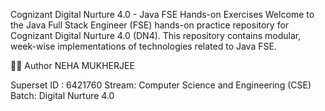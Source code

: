 Cognizant Digital Nurture 4.0 - Java FSE Hands-on Exercises
Welcome to the Java Full Stack Engineer (FSE) hands-on practice repository for Cognizant Digital Nurture 4.0 (DN4). This repository contains modular, week-wise implementations of technologies related to Java FSE.

👨‍🎓 Author
NEHA MUKHERJEE

Superset ID : 6421760
Stream: Computer Science and Engineering (CSE)
Batch: Digital Nurture 4.0
